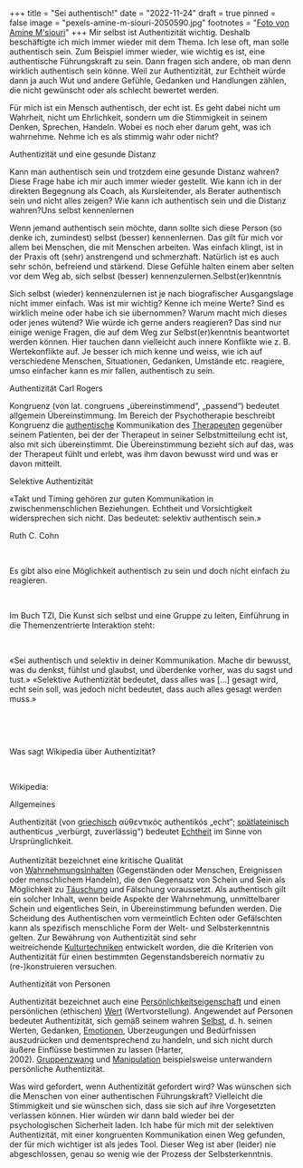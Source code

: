 +++
title = "Sei authentisch!"
date = "2022-11-24"
draft = true
pinned = false
image = "pexels-amine-m-siouri-2050590.jpg"
footnotes = "[Foto von Amine M'siouri](https://www.pexels.com/de-de/foto/graustufenfoto-der-menschlichen-hand-2050590/)"
+++
Mir selbst ist Authentizität wichtig. Deshalb beschäftigte ich mich immer wieder mit dem Thema. Ich lese oft, man solle authentisch sein. Zum Beispiel immer wieder, wie wichtig es ist, eine authentische Führungskraft zu sein. Dann fragen sich andere, ob man denn wirklich authentisch sein könne. Weil zur Authentizität, zur Echtheit würde dann ja auch Wut und andere Gefühle, Gedanken und Handlungen zählen, die nicht gewünscht oder als schlecht bewertet werden.

Für mich ist ein Mensch authentisch, der echt ist. Es geht dabei nicht um Wahrheit, nicht um Ehrlichkeit, sondern um die Stimmigkeit in seinem Denken, Sprechen, Handeln. Wobei es noch eher darum geht, was ich wahrnehme. Nehme ich es als stimmig wahr oder nicht?

Authentizität und eine gesunde Distanz

Kann man authentisch sein und trotzdem eine gesunde Distanz wahren? Diese Frage habe ich mir auch immer wieder gestellt. Wie kann ich in der direkten Begegnung als Coach, als Kursleitender, als Berater authentisch sein und nicht alles zeigen? Wie kann ich authentisch sein und die Distanz wahren?Uns selbst kennenlernen

Wenn jemand authentisch sein möchte, dann sollte sich diese Person (so denke ich, zumindest) selbst (besser) kennenlernen. Das gilt für mich vor allem bei Menschen, die mit Menschen arbeiten. Was einfach klingt, ist in der Praxis oft (sehr) anstrengend und schmerzhaft. Natürlich ist es auch sehr schön, befreiend und stärkend. Diese Gefühle halten einem aber selten vor dem Weg ab, sich selbst (besser) kennenzulernen.Selbst(er)kenntnis

Sich selbst (wieder) kennenzulernen ist je nach biografischer Ausgangslage nicht immer einfach. Was ist mir wichtig? Kenne ich meine Werte? Sind es wirklich meine oder habe ich sie übernommen? Warum macht mich dieses oder jenes wütend? Wie würde ich gerne anders reagieren? Das sind nur einige wenige Fragen, die auf dem Weg zur Selbst(er)kenntnis beantwortet werden können. Hier tauchen dann vielleicht auch innere Konflikte wie z. B. Wertekonflikte auf. Je besser ich mich kenne und weiss, wie ich auf verschiedene Menschen, Situationen, Gedanken, Umstände etc. reagiere, umso einfacher kann es mir fallen, authentisch zu sein.

Authentizität Carl Rogers 

Kongruenz (von lat. congruens „übereinstimmend“, „passend“) bedeutet allgemein Übereinstimmung. Im Bereich der Psychotherapie beschreibt Kongruenz die [authentische](https://de.wikipedia.org/wiki/Authentizit%C3%A4t) Kommunikation des [Therapeuten](https://de.wikipedia.org/wiki/Therapeut) gegenüber seinem Patienten, bei der der Therapeut in seiner Selbstmitteilung echt ist, also mit sich übereinstimmt. Die Übereinstimmung bezieht sich auf das, was der Therapeut fühlt und erlebt, was ihm davon bewusst wird und was er davon mitteilt. 

Selektive Authentizität  

«Takt und Timing gehören zur guten Kommunikation in zwischenmenschlichen Beziehungen. Echtheit und Vorsichtigkeit widersprechen sich nicht. Das bedeutet: selektiv authentisch sein.»  

Ruth C. Cohn 

 

Es gibt also eine Möglichkeit authentisch zu sein und doch nicht einfach zu reagieren.  

 

Im Buch TZI, Die Kunst sich selbst und eine Gruppe zu leiten, Einführung in die Themenzentrierte Interaktion steht:  

 

«Sei authentisch und selektiv in deiner Kommunikation. Mache dir bewusst, was du denkst, fühlst und glaubst, und überdenke vorher, was du sagst und tust.» «Selektive Authentizität bedeutet, dass alles was \[...] gesagt wird, echt sein soll, was jedoch nicht bedeutet, dass auch alles gesagt werden muss.»  

 

 

Was sagt Wikipedia über Authentizität? 

 

Wikipedia:  

Allgemeines 

Authentizität (von [griechisch](https://de.wikipedia.org/wiki/Griechische_Sprache) αὐθεντικός authentikós „echt“; [spätlateinisch](https://de.wikipedia.org/wiki/Sp%C3%A4tlatein) authenticus „verbürgt, zuverlässig“) bedeutet [Echtheit](https://de.wikipedia.org/wiki/Echtheit) im Sinne von Ursprünglichkeit. \
 \
Authentizität bezeichnet eine kritische Qualität von [Wahrnehmungsinhalten](https://de.wikipedia.org/wiki/Wahrnehmung) (Gegenständen oder Menschen, Ereignissen oder menschlichem Handeln), die den Gegensatz von Schein und Sein als Möglichkeit zu [Täuschung](https://de.wikipedia.org/wiki/Wahrnehmungst%C3%A4uschung) und Fälschung voraussetzt. Als authentisch gilt ein solcher Inhalt, wenn beide Aspekte der Wahrnehmung, unmittelbarer Schein und eigentliches Sein, in Übereinstimmung befunden werden. Die Scheidung des Authentischen vom vermeintlich Echten oder Gefälschten kann als spezifisch menschliche Form der Welt- und Selbsterkenntnis gelten. Zur Bewährung von Authentizität sind sehr weitreichende [Kulturtechniken](https://de.wikipedia.org/wiki/Kulturtechnik) entwickelt worden, die die Kriterien von Authentizität für einen bestimmten Gegenstandsbereich normativ zu (re-)konstruieren versuchen.  

Authentizität von Personen 

Authentizität bezeichnet auch eine [Persönlichkeitseigenschaft](https://de.wikipedia.org/wiki/Pers%C3%B6nlichkeitseigenschaft) und einen persönlichen (ethischen) [Wert](https://de.wikipedia.org/wiki/Wertvorstellung) (Wertvorstellung). Angewendet auf Personen bedeutet Authentizität, sich gemäß seinem wahren [Selbst](https://de.wikipedia.org/wiki/Selbst), d. h. seinen Werten, Gedanken, [Emotionen](https://de.wikipedia.org/wiki/Emotion), Überzeugungen und Bedürfnissen auszudrücken und dementsprechend zu handeln, und sich nicht durch äußere Einflüsse bestimmen zu lassen (Harter, 2002). [Gruppenzwang](https://de.wikipedia.org/wiki/Gruppenzwang) und [Manipulation](https://de.wikipedia.org/wiki/Manipulation) beispielsweise unterwandern persönliche Authentizität. 

Was wird gefordert, wenn Authentizität gefordert wird? Was wünschen sich die Menschen von einer authentischen Führungskraft? Vielleicht die Stimmigkeit und sie wünschen sich, dass sie sich auf ihre Vorgesetzten verlassen können. Hier würden wir dann bald wieder bei der psychologischen Sicherheit laden. Ich habe für mich mit der selektiven Authentizität, mit einer kongruenten Kommunikation einen Weg gefunden, der für mich wichtiger ist als jedes Tool. Dieser Weg ist aber (leider) nie abgeschlossen, genau so wenig wie der Prozess der Selbsterkenntnis.